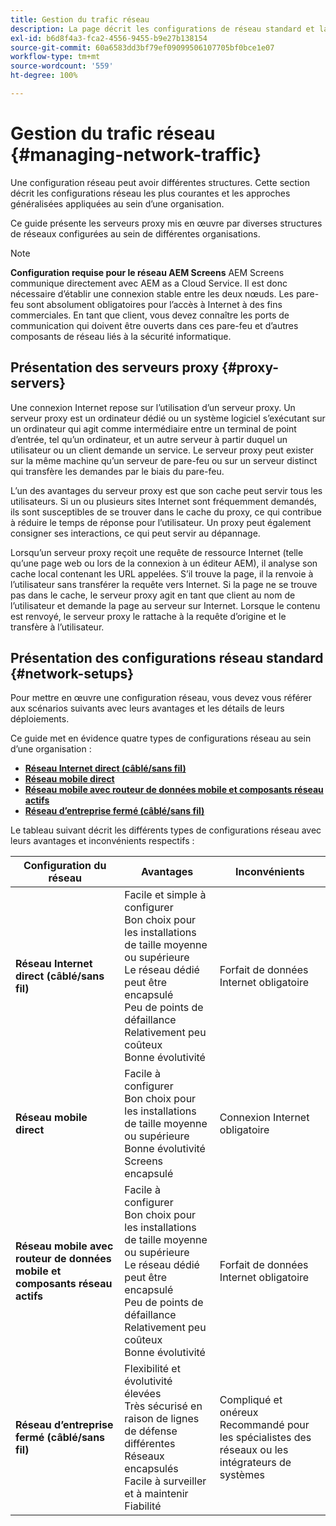 ```yaml
---
title: Gestion du trafic réseau
description: La page décrit les configurations de réseau standard et la gestion du trafic réseau.
exl-id: b6d8f4a3-fca2-4556-9455-b9e27b138154
source-git-commit: 60a6583dd3bf79ef09099506107705bf0bce1e07
workflow-type: tm+mt
source-wordcount: '559'
ht-degree: 100%

---
```


# Gestion du trafic réseau {#managing-network-traffic}

Une configuration réseau peut avoir différentes structures. Cette section décrit les configurations réseau les plus courantes et les approches généralisées appliquées au sein d’une organisation.

Ce guide présente les serveurs proxy mis en œuvre par diverses structures de réseaux configurées au sein de différentes organisations.

>[!NOTE]
>**Configuration requise pour le réseau AEM Screens**
>AEM Screens communique directement avec AEM as a Cloud Service. Il est donc nécessaire d’établir une connexion stable entre les deux nœuds. Les pare-feu sont absolument obligatoires pour l’accès à Internet à des fins commerciales. En tant que client, vous devez connaître les ports de communication qui doivent être ouverts dans ces pare-feu et d’autres composants de réseau liés à la sécurité informatique.

## Présentation des serveurs proxy {#proxy-servers}

Une connexion Internet repose sur l’utilisation d’un serveur proxy. Un serveur proxy est un ordinateur dédié ou un système logiciel s’exécutant sur un ordinateur qui agit comme intermédiaire entre un terminal de point d’entrée, tel qu’un ordinateur, et un autre serveur à partir duquel un utilisateur ou un client demande un service. Le serveur proxy peut exister sur la même machine qu’un serveur de pare-feu ou sur un serveur distinct qui transfère les demandes par le biais du pare-feu.

L’un des avantages du serveur proxy est que son cache peut servir tous les utilisateurs. Si un ou plusieurs sites Internet sont fréquemment demandés, ils sont susceptibles de se trouver dans le cache du proxy, ce qui contribue à réduire le temps de réponse pour l’utilisateur. Un proxy peut également consigner ses interactions, ce qui peut servir au dépannage.

Lorsqu’un serveur proxy reçoit une requête de ressource Internet (telle qu’une page web ou lors de la connexion à un éditeur AEM), il analyse son cache local contenant les URL appelées. S’il trouve la page, il la renvoie à l’utilisateur sans transférer la requête vers Internet. Si la page ne se trouve pas dans le cache, le serveur proxy agit en tant que client au nom de l’utilisateur et demande la page au serveur sur Internet. Lorsque le contenu est renvoyé, le serveur proxy le rattache à la requête d’origine et le transfère à l’utilisateur.

## Présentation des configurations réseau standard {#network-setups}

Pour mettre en œuvre une configuration réseau, vous devez vous référer aux scénarios suivants avec leurs avantages et les détails de leurs déploiements.

Ce guide met en évidence quatre types de configurations réseau au sein d’une organisation :

* **[Réseau Internet direct (câblé/sans fil)](/help/using/direct-internet-network.md)**
* **[Réseau mobile direct](/help/using/mobile-network.md)**
* **[Réseau mobile avec routeur de données mobile et composants réseau actifs](/help/using/mobile-network-router.md)**
* **[Réseau d’entreprise fermé (câblé/sans fil)](/help/using/enclosed-corporate-network.md)**

Le tableau suivant décrit les différents types de configurations réseau avec leurs avantages et inconvénients respectifs :

| Configuration du réseau | Avantages | Inconvénients |
|--- |--- |--- |
| **Réseau Internet direct (câblé/sans fil)** | Facile et simple à configurer<br>Bon choix pour les installations de taille moyenne ou supérieure<br>Le réseau dédié peut être encapsulé<br>Peu de points de défaillance<br>Relativement peu coûteux<br>Bonne évolutivité | Forfait de données Internet obligatoire |
| **Réseau mobile direct** | Facile à configurer<br>Bon choix pour les installations de taille moyenne ou supérieure<br>Bonne évolutivité<br>Screens encapsulé | Connexion Internet obligatoire |
| **Réseau mobile avec routeur de données mobile et composants réseau actifs** | Facile à configurer<br>Bon choix pour les installations de taille moyenne ou supérieure<br>Le réseau dédié peut être encapsulé<br>Peu de points de défaillance<br>Relativement peu coûteux<br>Bonne évolutivité | Forfait de données Internet obligatoire |
| **Réseau d’entreprise fermé (câblé/sans fil)** | Flexibilité et évolutivité élevées<br>Très sécurisé en raison de lignes de défense différentes<br>Réseaux encapsulés<br>Facile à surveiller et à maintenir<br>Fiabilité | Compliqué et onéreux<br>Recommandé pour les spécialistes des réseaux ou les intégrateurs de systèmes |

